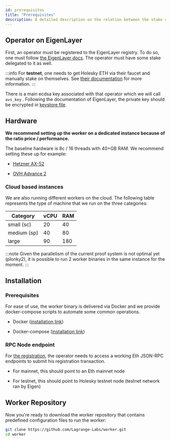 ```yaml
---
id: prerequisites
title: "Prerequisites"
description: A detailed description on the relation between the stake of an operator and the proof generation tasks it must fulfill
---
```


## Operator on EigenLayer

First, an operator must be registered to the EigenLayer registry. To do so, one must follow [the EigenLayer docs](https://docs.eigenlayer.xyz/eigenlayer/operator-guides/operator-installation#operator-configuration-and-registration). The operator must have some stake delegated to it as well.

:::info
For **testnet**, one needs to get Holesky ETH via their faucet and manually stake on themselves. See [their documentation](https://docs.eigenlayer.xyz/eigenlayer/restaking-guides/restaking-user-guide/stage-2-testnet/obtaining-testnet-eth-and-liquid-staking-tokens-lsts) for more information.
:::

There is a main ecdsa key associated with that operator which we will call `avs_key` . Following the documentation of EigenLayer, the private key should be encrypted in [keystore file](https://goethereumbook.org/keystore/).

## Hardware

**We recommend setting up the worker on a dedicated instance because of the ratio price / performance.**

The baseline hardware is 8c / 16 threads with 40+GB RAM. We recommend setting these up for example:

- [Hetzner AX-52](https://www.hetzner.com/dedicated-rootserver/ax52/)

- [OVH Advance 2](https://www.ovhcloud.com/en/bare-metal/prices/?display=list&range=advance)

### Cloud based instances

We are also running different workers on the cloud. The following table represents the type of machine that we run on the three categories:

| Category    | vCPU | RAM |
| ----------- | ---- | --- |
| small (sc)  | 20   | 40  |
| medium (sp) | 40   | 80  |
| large       | 90   | 180 |

:::note
Given the parallelism of the current proof system is not optimal yet (plonky2), it is possible to run 2 worker binaries in the same instance for the moment.
:::

## Installation

### Prerequisites

For ease of use, the worker binary is delivered via Docker and we provide docker-compose scripts to automate some common operations.

- Docker ([installation link](https://docs.docker.com/get-docker/))

- Docker-compose ([installation link](https://docs.docker.com/compose/install/))

### RPC Node endpoint

For [the registration](https://lagrange-labs.gitbook.io/lagrange-v2-1/zk-coprocessor/avs-operators/registration), the operator needs to access a working Eth JSON-RPC endpoints to submit his registration transaction.

- For mainnet, this should point to an Eth mainnet node

- For testnet, this should point to Holesky testnet node (testnet network ran by Eigen)

## Worker Repository

Now you're ready to download the worker repository that contains predefined configuration files to run the worker:

```bash
git clone https://github.com/Lagrange-Labs/worker.git
cd worker
```
